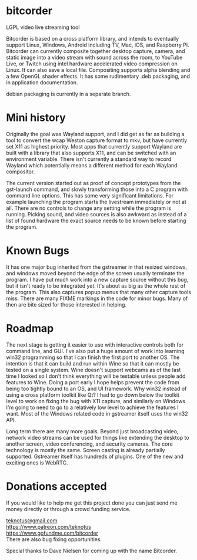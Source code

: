 # bitcorder
LGPL video live streaming tool

Bitcorder is based on a cross platform library, and intends to eventually support Linux, Windows, Android including TV, Mac, iOS, and Raspberry Pi. 
Bitcorder can currently composite together desktop capture, camera, and static image into a video stream
with sound across the room, to YouTube Live, or Twitch using intel hardware accelerated video compression on Linux.
It can also save a local file. Compositing supports alpha blending and a few OpenGL shader effects. It has some rudimentary .deb packaging, and in application documentation.

debian packaging is currently in a separate branch.

# Mini history

Originally the goal was Wayland support, and I did get as far as building a tool to convert the wcap Weston capture format to mkv, but have currently set X11 as highest priority. Most apps that currently support Wayland are built with a library that also supports X11, and can be switched with an environment variable. There isn't currently a standard way to record Wayland which potentially means a different method for each Wayland compositor. 

The current version started out as proof of concept prototypes from the gst-launch command, and slowly transforming those into a C program with command line options. This has some very significant limitations. For example launching the program starts the livestream immediately or not at all. There are no controls to change any setting while the program is running. Picking sound, and video sources is also awkward as instead of a list of found hardware the exact source needs to be known before starting the program. 

# Known Bugs

It has one major bug inherited from the gstreamer in that resized windows, and windows moved beyond the edge of the screen usually terminate the program. I have put much work into a new capture source without this bug, but it isn't ready to be integrated yet. It's about as big as the whole rest of the program. This also captures popup menus that many other capture tools miss. There are many FIXME markings in the code for minor bugs. Many of then are bite sized for those interested in helping.

# Roadmap

The next stage is getting it easier to use with interactive controls both for command line, and GUI. I've also put a huge amount of work into learning win32 programming so that I can finish the first port to another OS. The intention is that it can build and run within Wine so that it can mostly be tested on a single system. Wine doesn't support webcams as of the last time I looked so I don't think everything will be testable unless people add features to Wine. Doing a port early I hope helps prevent the code from being too tightly bound to an OS, and UI framework. Why win32 instead of using a cross platform toolkit like Qt? I had to go down below the toolkit level to work on fixing the bug with X11 capture, and similarly on Windows I'm going to need to go to a relatively low level to achieve the features I want. Most of the Windows related code in gstreamer itself uses the win32 API. 

Long term there are many more goals. Beyond just broadcasting video, network video streams can be used for things like extending the desktop to another screen, video conferencing, and security cameras. The core technology is mostly the same. Screen casting is already partially supported. Gstreamer itself has hundreds of plugins. One of the new and exciting ones is WebRTC. 

# Donations accepted
If you would like to help me get this project done you can just send me money directly or through a crowd funding service. 

teknotus@gmail.com    
https://www.patreon.com/teknotus  
https://www.gofundme.com/bitcorder  
There are also bug fixing opportunities.

Special thanks to Dave Nielsen for coming up with the name Bitcorder.
